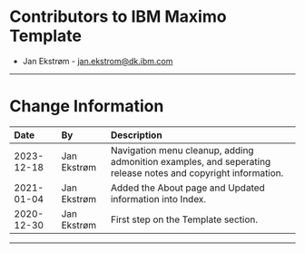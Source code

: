 
# Contributors to IBM Maximo Template

- Jan Ekstrøm - <jan.ekstrom@dk.ibm.com>

---

# Change Information

|Date     |By             | Description                                           |
|:--------|:--------------|:------------------------------------------------------|
|2023-12-18|Jan Ekstrøm|Navigation menu cleanup, adding admonition examples, and seperating release notes and copyright information. |
|2021-01-04|Jan Ekstrøm|Added the About page and Updated information into Index. |
|2020-12-30|Jan Ekstrøm|First step on the Template section. |

---